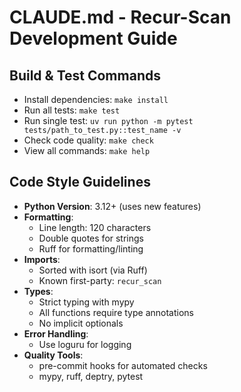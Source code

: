 # CLAUDE.md - Recur-Scan Development Guide

## Build & Test Commands

- Install dependencies: `make install`
- Run all tests: `make test`
- Run single test: `uv run python -m pytest tests/path_to_test.py::test_name -v`
- Check code quality: `make check`
- View all commands: `make help`

## Code Style Guidelines

- **Python Version**: 3.12+ (uses new features)
- **Formatting**:
  - Line length: 120 characters
  - Double quotes for strings
  - Ruff for formatting/linting
- **Imports**:
  - Sorted with isort (via Ruff)
  - Known first-party: `recur_scan`
- **Types**:
  - Strict typing with mypy
  - All functions require type annotations
  - No implicit optionals
- **Error Handling**:
  - Use loguru for logging
- **Quality Tools**:
  - pre-commit hooks for automated checks
  - mypy, ruff, deptry, pytest
